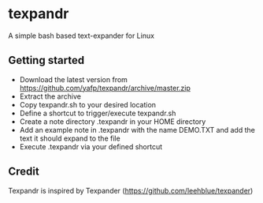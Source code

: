 # texpandr
A simple bash based text-expander for Linux


## Getting started
- Download the latest version from https://github.com/yafp/texpandr/archive/master.zip
- Extract the archive
- Copy texpandr.sh to your desired location
- Define a shortcut to trigger/execute texpandr.sh
- Create a note directory .texpandr in your HOME directory
- Add an example note in .texpandr with the name DEMO.TXT and add the text it should expand to the file
- Execute .texpandr via your defined shortcut


## Credit
Texpandr is inspired by Texpander (https://github.com/leehblue/texpander)
